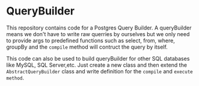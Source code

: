 # QueryBuilder

This repository contains code for a Postgres Query Builder. A queryBuilder means we don't have to write raw querries by ourselves but we only need to provide args to predefined functions such as select, from, where, groupBy and the `compile` method will contruct the query by itself.


This code can also be used to build queryBuilder for other SQL databases like MySQL, SQL Server,etc. Just create a new class and then extend the `AbstractQueryBuilder` class and write definition for the `compile` and `execute method`. 


